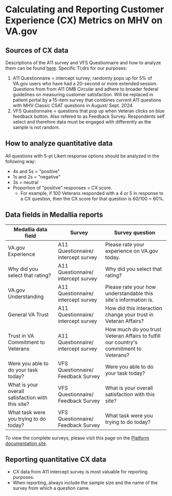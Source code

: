 # Calculating and Reporting Customer Experience (CX) Metrics on MHV on VA.gov

## Sources of CX data

Descriptions of the A11 survey and VFS Questionnaire and how to analyze them can be found [here](https://depo-platform-documentation.scrollhelp.site/analytics-monitoring/how-to-use-medallia-data-in-domo). Specific Tl;drs for our purposes: 

1. A11 Questionnaire = intercept survey; randomly pops up for 5% of VA.gov users who have had a 20-second or more extended session. Questions from from A11 OMB Circular and adhere to broader federal guidelines on measuring customer satisfaction. Will be replaced in patient portal by a 15-item survey that combines current A11 questions with MHV Classic CSAT questions in August/ Sept. 2024.
2. VFS Questionnaire = questions that pop up when Veteran clicks on blue feedback button. Also refered to as Feedback Survey. Respondents self select and therefore data must be engaged with differently as the sample is not random.

## How to analyze quantitative data

All questions with 5-pt Likert response options should be analyzed in the following way: 
- 4s and 5s = "positive"
- 1s and 2s = "negative"
- 3s = neutral
- Proportion of "positive" responses = CX score.
  - For example, if 100 Veterans responded with a 4 or 5 in response to a CX question, then the CX score for that question is 60/100 = 60%.

## Data fields in Medallia reports

Medallia data field | Survey | Survey question
------------------|-------------- | ------------------
VA.gov Experience | A11 Questionnaire/ intercept survey | Please rate your experience on VA.gov today. 
Why did you select that rating? | A11 Questionnaire/ intercept survey | Why did you select that rating?
VA.gov Understanding | A11 Questionnaire/ intercept survey | Please rate your how understandable this site's information is.
General VA Trust | A11 Questionnaire/ intercept survey | How did this interaction change your trust in Veteran Affairs? 
Trust in VA Commitment to Veterans | A11 Questionnaire/ intercept survey | How much do you trust Veteran Affairs to fulfill our country's commitment to Veterans? 
Were you able to do your task today? | VFS Questionnaire/ Feedback Survey | Were you able to do your task today?
What is your overall satisfaction with this site? | VFS Questionnaire/ Feedback Survey | What is your overall satisfaction with this site?
What task were you trying to do today? | VFS Questionnaire/ Feedback Survey | What task were you trying to do today?

To view the complete surveys, please visit this page on the [Platform documentation site](https://depo-platform-documentation.scrollhelp.site/analytics-monitoring/accessing-and-utilizing-contact-center-data). 

## Reporting quantitative CX data

- CX data from A11 intercept survey is most valuable for reporting purposes.
- When reporting, always include the sample size and the name of the survey from which a question came.

